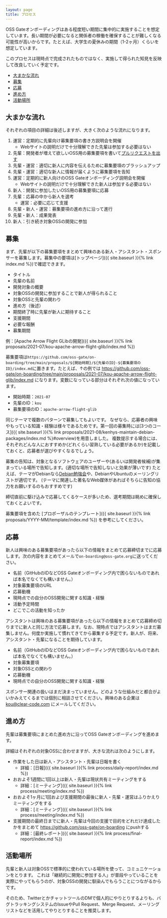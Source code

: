 ```yaml
---
layout: page
title: プロセス
---
```


OSS Gateオンボーディングはある程度短い期間に集中的に実施することを想定しています。長い期間が必要になると関係者の稼働を確保することが難しくなる可能性が高いからです。たとえば、大学生の夏休みの期間（1-2ヶ月）くらいを想定しています。

このプロセスは現時点で完成されたものではなく、実施して得られた知見を反映して改良していく予定です。

* [大まかな流れ](#outline)
* [募集](#recruiting)
* [応募](#application)
* [進め方](#workflow)
* [活動場所](#location)

## <span id="outline">大まかな流れ</span>

それぞれの項目の詳細は後述しますが、大きく次のような流れになります。

  1. 運営：定期的に先輩向け募集要項の書き方説明会を開催
     * Webサイトの説明だけで十分理解できた先輩は参加する必要はない
  2. 先輩：開発者が増えて欲しいOSS用の募集要項を書いて[プルリクエストを出す](https://github.com/oss-gate/on-boarding/pulls)
  3. 先輩・運営：適切に新人に内容を伝えるために募集要項のブラッシュアップ
  4. 先輩・運営：適切な新人に情報が届くように募集要項を告知
  5. 運営：定期的に新人向けのOSS Gateオンボーディング説明会を開催
     * Webサイトの説明だけで十分理解できた新人は参加する必要はない
  6. 新人：開発に参加したいOSS用の募集要項に応募
  7. 先輩：応募の中から新人を選考
     * 運営：必要に応じて支援
  8. 先輩・新人・運営：募集要項の進め方に沿って進行
  9. 先輩・新人：成果発表
  10. 新人：引き続き対象OSSの開発に参加

## <span id="recruiting">募集</span>

まず、先輩が以下の募集要項をまとめて興味のある新人・アシスタント・スポンサーを募集します。募集中の要項は[トップページ]({{ site.baseurl }}{% link index.md %})で確認できます。

  * タイトル
  * 先輩の名前
  * 開発対象の概要
  * 対象OSSの開発に参加することで新人が得られること
  * 対象OSSと先輩の関わり
  * 進め方（後述）
  * 期間終了時に先輩が新人に期待すること
  * 支援期間
  * 必要な報酬
  * 募集期間

例：[Apache Arrow Flight GLibの開発]({{ site.baseurl }}{% link proposals/2021-07/kou-apache-arrow-flight-glib/index.md %})

募集要項は`https://github.com/oss-gate/on-boarding/tree/main/proposals/${開始時期}/${先輩のID}-${募集要項のID}/index.md`に置きます。たとえば、↑の例では https://github.com/oss-gate/on-boarding/tree/main/proposals/2021-07/kou-apache-arrow-flight-glib/index.md になります。変数になっている部分はそれぞれ次の値になっています。

  * 開始時期：`2021-07`
  * 先輩のID：`kou`
  * 募集要項のID：`apache-arrow-flight-glib`

同じテーマで複数のパターンで募集してもよいです。
なぜなら、応募者の興味やもっている知識・経験は様々であるためです。第一回の募集時には[3つのコース]({{ site.baseurl }}{% link proposals/2021-08/kenhys-maintain-debian-packages/index.md %}#overview)を用意しました。
複数提示する場合には、それぞれどんな人におすすめか(どれくらい習熟している必要があるか)を記載しておくと、応募者が選びやすくなるでしょう。

募集の告知は、対象となるソフトウェアのユーザーや(あるいは開発者候補)が集まっている場所で告知します。(適切な場所で告知しないと効果が薄いです)
たとえば、テーマがDebianなら[Debian勉強会](https://tokyodebian-team.pages.debian.net/)や、DebianやUbuntuのメーリングリストが適切です。
(テーマに関連した著名なWeb媒体があればそちらに告知の協力をお願いするのもおすすめです)

締切直前に駆け込みで応募してくるケースが多いため、選考期間は眺めに確保しておくとよいです。

募集要項を含めた [プロポーザルのテンプレート]({{ site.baseurl }}{% link proposals/YYYY-MM/template/index.md %}) を参考にしてください。

## <span id="application">応募</span>

新人は興味のある募集要項があったら以下の情報をまとめて応募締切までに応募します。次の内容をまとめてメールで`on-boarding@oss-gate.org`に送ってください。

  * 名前（GitHubのIDなどOSS Gateオンボーディング内で困らないものであれば本名でなくても構いません。）
  * 対象募集要項のURL
  * 応募動機
  * 現時点での自分のOSS開発に関する知識・経験
  * 活動予定時間
  * どこでこの活動を知ったか

アシスタントは興味のある募集要項があったら以下の情報をまとめて応募締め切りまでに新人と同じ方法で応募します。なお、現時点ではアシスタントはまだ募集しません。何度か実施して慣れてきてから募集する予定です。新人が、将来、アシスタント・先輩になることを期待しています。

  * 名前（GitHubのIDなどOSS Gateオンボーディング内で困らないものであれば本名でなくても構いません。）
  * 対象募集要項
  * 対象OSSとの関わり
  * 応募動機
  * 現時点での自分のOSS開発に関する知識・経験

スポンサー関連の扱いはまだ決まっていません。どのような仕組みだと都合がよいかみえてくるまでは個別に相談させてください。興味のある企業は kou@clear-code.com にメールしてください。

## <span id="workflow">進め方</span>

先輩は募集要項にまとめた進め方に沿ってOSS Gateオンボーディングを進めます。

詳細はそれぞれの対象OSSに合わせますが、大きな流れは次のようにします。

  * 作業をした日は新人・アシスタント・先輩は日報を書く
    * 詳細：[日報]({{ site.baseurl }}{% link process/daily-report/index.md %})
  * おおよそ1週間に1回以上は新人・先輩は現状共有ミーティングをする
    * 詳細：[ミーティング]({{ site.baseurl }}{% link process/meeting/index.md %})
  * おおよそ1ヶ月に1回および支援期間の最後に新人・先輩・運営はふりかえりミーティングをする
    * 詳細：[ミーティング]({{ site.baseurl }}{% link process/meeting/index.md %})
  * 支援期間の最終日までに新人・先輩は今回の支援で目的をどれだけ達成したかをまとめて https://github.com/oss-gate/on-boarding にpushする
    * 詳細：[最終レポート]({{ site.baseurl }}{% link process/final-report/index.md %})

## <span id="location">活動場所</span>

先輩と新人は対象OSSで標準的に使われている場所を使って、コミュニケーションをとります。
これは「継続的に開発に参加する人」が普段やっていることを実際にやってもらうのが、対象OSSの開発に馴染んでもらうことにつながるからです。

そのため、TwitterとかチャットツールのDMで個人的にやりとりするよりも、バグトラッキングシステムのIssueやPull Request、Merge Request、メーリングリストなどを活用してやりとりすることを推奨します。
